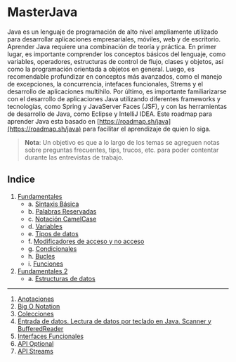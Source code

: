 # MasterJava
Java es un lenguaje de programación de alto nivel ampliamente utilizado para desarrollar aplicaciones empresariales, móviles, web y de escritorio. Aprender Java requiere una combinación de teoría y práctica. En primer lugar, es importante comprender los conceptos básicos del lenguaje, como variables, operadores, estructuras de control de flujo, clases y objetos, así como la programación orientada a objetos en general. Luego, es recomendable profundizar en conceptos más avanzados, como el manejo de excepciones, la concurrencia, intefaces funcionales, Strems y el desarrollo de aplicaciones multihilo. Por último, es importante familiarizarse con el desarrollo de aplicaciones Java utilizando diferentes frameworks y tecnologías, como Spring y JavaServer Faces (JSF), y con las herramientas de desarrollo de Java, como Eclipse y IntelliJ IDEA. Este roadmap para aprender Java esta basado en [https://roadmap.sh/java](https://roadmap.sh/java) para facilitar el aprendizaje de quien lo siga.

> **Nota**: Un objetivo es que a lo largo de los temas se agreguen notas sobre preguntas frecuentes, tips, trucos, etc. para poder contentar durante las entrevistas de trabajo.

## Indice
1. [Fundamentales](/documents/Fundamentales.md)
    - a. [Sintaxis Básica](/documents/Fundamentales.md#sintaxis-básica)
    - b. [Palabras Reservadas](/documents/Fundamentales.md#palabras-reservadas)
    - c. [Notación CamelCase](/documents/Fundamentales.md#camel-case)
    - d. [Variables](/documents/Fundamentales.md#variables)
    - e. [Tipos de datos](/documents/Fundamentales.md#tipos-de-datos)
    - f. [Modificadores de acceso y no acceso](/documents/Fundamentales.md#modificadores-de-acceso-y-no-acceso)
    - g. [Condicionales](/documents/Fundamentales.md#condicionales)
    - h. [Bucles](/documents/Fundamentales.md#bucles)
    - i. [Funciones](/documents/Fundamentales.md#funciones)
2. [Fundamentales 2](/documents/Fundamentales_2.md)
    - a. [Estructuras de datos](/documents/Fundamentales_2.md#estructuras-de-datos)
---------------
1. [Anotaciones](/documents/Anotaciones.md)
2. [Big O Notation](/documents/BigONotation.md)
3. [Colecciones](/documents/Colecciones.md)
4. [Entrada de datos. Lectura de datos por teclado en Java. Scanner y BufferedReader](/documents/EntradasDeDatos.md)
5. [Interfaces Funcionales](/documents/InterfacesFuncionales.md)
6. [API Optional](/documents/Optional.md)
7. [API Streams](/documents/Streams.md)